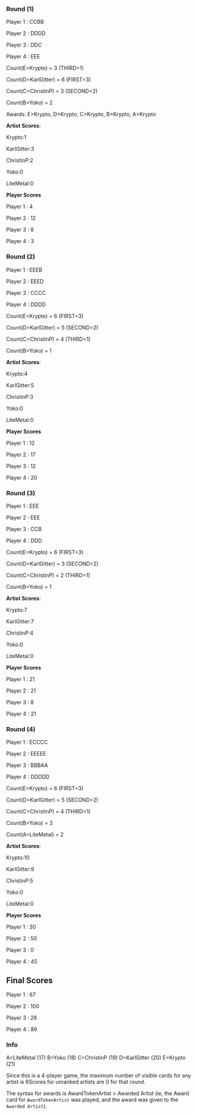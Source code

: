 
### Round (1)
Player 1 : CCBB

Player 2 : DDDD

Player 3 : DDC

Player 4 : EEE

Count(E=Krypto) = 3 (THIRD=1)

Count(D=KarlGitter) = 6 (FIRST=3)

Count(C=ChristinP) = 3 (SECOND=2)

Count(B=Yoko) = 2

Awards: E>Krypto, D>Krypto, C>Krypto, B>Krypto, A>Krypto

**Artist Scores**:

Krypto:1

KarlGitter:3

ChristinP:2

Yoko:0

LiteMetal:0


**Player Scores**

Player 1 : 4

Player 2 : 12

Player 3 : 8

Player 4 : 3


### Round (2)
Player 1 : EEEB

Player 2 : EEED

Player 3 : CCCC

Player 4 : DDDD

Count(E=Krypto) = 6 (FIRST=3)

Count(D=KarlGitter) = 5 (SECOND=2)

Count(C=ChristinP) = 4 (THIRD=1)

Count(B=Yoko) = 1


**Artist Scores**:

Krypto:4

KarlGitter:5

ChristinP:3

Yoko:0

LiteMetal:0


**Player Scores**

Player 1 : 12

Player 2 : 17

Player 3 : 12

Player 4 : 20


### Round (3)
Player 1 : EEE

Player 2 : EEE

Player 3 : CCB

Player 4 : DDD

Count(E=Krypto) = 6 (FIRST=3)

Count(D=KarlGitter) = 3 (SECOND=2)

Count(C=ChristinP) = 2 (THIRD=1)

Count(B=Yoko) = 1


**Artist Scores**:

Krypto:7

KarlGitter:7

ChristinP:4

Yoko:0

LiteMetal:0


**Player Scores**

Player 1 : 21

Player 2 : 21

Player 3 : 8

Player 4 : 21


### Round (4)
Player 1 : ECCCC

Player 2 : EEEEE

Player 3 : BBBAA

Player 4 : DDDDD

Count(E=Krypto) = 6 (FIRST=3)

Count(D=KarlGitter) = 5 (SECOND=2)

Count(C=ChristinP) = 4 (THIRD=1)

Count(B=Yoko) = 3

Count(A=LiteMetal) = 2


**Artist Scores**:

Krypto:10

KarlGitter:9

ChristinP:5

Yoko:0

LiteMetal:0


**Player Scores**

Player 1 : 30

Player 2 : 50

Player 3 : 0

Player 4 : 45



## Final Scores

Player 1 : 67

Player 2 : 100

Player 3 : 28

Player 4 : 89


### Info

A=LiteMetal (17)
B=Yoko (18)
C=ChristinP (19)
D=KarlGitter (20)
E=Krypto (21)

Since this is a 4-player game, the maximum number of visible cards for any artist is 6Scores for unranked artists are 0 for that round.

The syntax for awards is AwardTokenArtist > Awarded Artist (ie, the Award card for `AwardTokenArtist` was played, and the award was given to the `Awarded Artist`).

